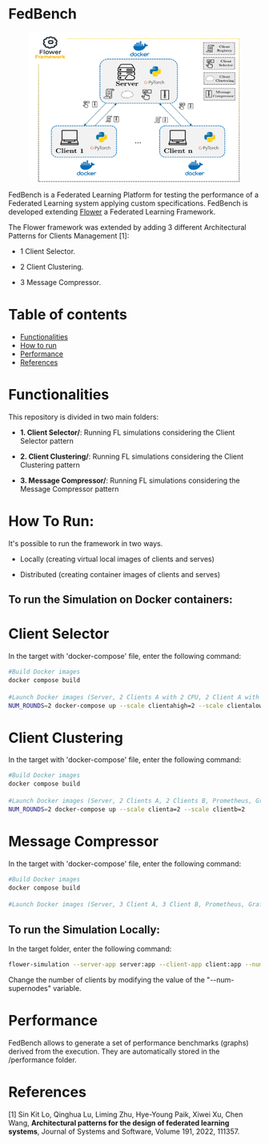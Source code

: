 # FedBench

<p align="center">
<img src="img/ArchitectureEval.png" width="420px" height="300px"/>
</p>

FedBench is a Federated Learning Platform for testing the performance of a Federated Learning system applying custom specifications.
FedBench is developed extending [Flower](https://github.com/adap/flower) a Federated Learning Framework. 

The Flower framework was extended by adding 3 different Architectural Patterns for Clients Management [1]:

- 1 Client Selector.

- 2 Client Clustering.

- 3 Message Compressor.

# Table of contents
<!--ts-->
   * [Functionalities](#functionalities)
   * [How to run](#how-to-run)
   * [Performance](#performance)
   * [References](#references)
   
# Functionalities

This repository is divided in two main folders:

- __1. Client Selector/__: Running FL simulations considering the Client Selector pattern

- __2. Client Clustering/__: Running FL simulations considering the Client Clustering pattern

- __3. Message Compressor/__: Running FL simulations considering the Message Compressor pattern

# How To Run:

It's possible to run the framework in two ways. 

- Locally (creating virtual local images of clients and serves)

- Distributed (creating container images of clients and serves)

## To run the Simulation on Docker containers:

# Client Selector

In the target with 'docker-compose' file, enter the following command:

```bash
#Build Docker images
docker compose build

#Launch Docker images (Server, 2 Clients A with 2 CPU, 2 Client A with 1 CPU, Prometheus, Grafana)
NUM_ROUNDS=2 docker-compose up --scale clientahigh=2 --scale clientalow=2
```

# Client Clustering

In the target with 'docker-compose' file, enter the following command:

```bash
#Build Docker images
docker compose build

#Launch Docker images (Server, 2 Clients A, 2 Clients B, Prometheus, Grafana)
NUM_ROUNDS=2 docker-compose up --scale clienta=2 --scale clientb=2
```

# Message Compressor

In the target with 'docker-compose' file, enter the following command:

```bash
#Build Docker images
docker compose build

#Launch Docker images (Server, 3 Client A, 3 Client B, Prometheus, Grafana)

```

## To run the Simulation Locally:

In the target folder, enter the following command:

```bash
flower-simulation --server-app server:app --client-app client:app --num-supernodes 2 
```

Change the number of clients by modifying the value of the "--num-supernodes" variable.

# Performance

FedBench allows to generate a set of performance benchmarks (graphs) derived from the execution.
They are automatically stored in the /performance folder.

# References

[1] Sin Kit Lo, Qinghua Lu, Liming Zhu, Hye-Young Paik, Xiwei Xu, Chen Wang,
**Architectural patterns for the design of federated learning systems**,
Journal of Systems and Software, Volume 191, 2022, 111357.
